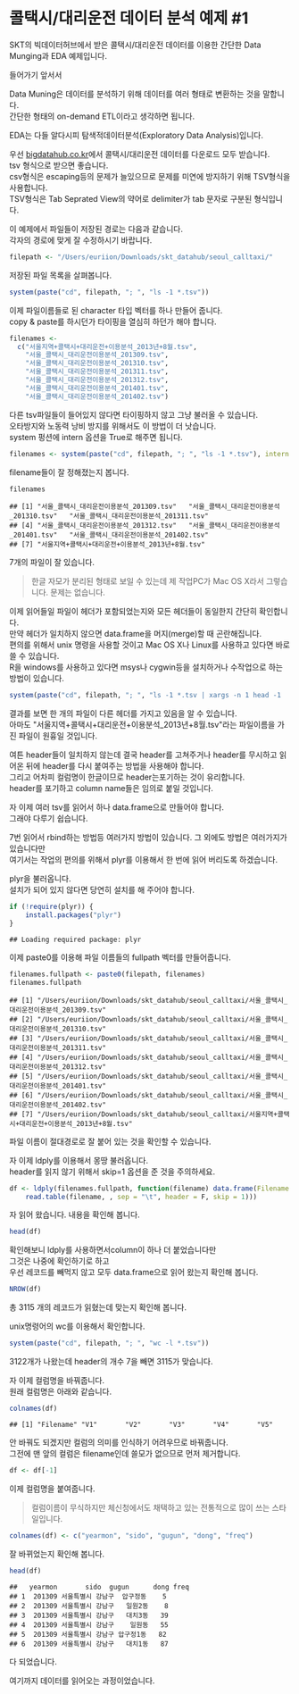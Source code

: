 
# 콜택시/대리운전 데이터 분석 예제 #1

SKT의 빅데이터허브에서 받은 콜택시/대리운전 데이터를 이용한 간단한 Data Munging과 EDA 예제입니다.

들어가기 앞서서

Data Muning은 데이터를 분석하기 위해 데이터를 여러 형태로 변환하는 것을 말합니다.  
간단한 형태의 on-demand ETL이라고 생각하면 됩니다.

EDA는 다들 알다시피 탐색적데이터분석(Exploratory Data Analysis)입니다.

우선 [bigdatahub.co.kr](http://bigdatahub.co.kr)에서 콜택시/대리운전 데이터를 다운로드 모두 받습니다.  
tsv 형식으로 받으면 좋습니다.  
csv형식은 escaping등의 문제가 늘있으므로 문제를 미연에 방지하기 위해 TSV형식을 사용합니다.  
TSV형식은 Tab Seprated View의 약어로 delimiter가 tab 문자로 구분된 형식입니다.

이 예제에서 파일들이 저장된 경로는 다음과 같습니다.  
각자의 경로에 맞게 잘 수정하시기 바랍니다.


```r
filepath <- "/Users/euriion/Downloads/skt_datahub/seoul_calltaxi/"
```


저장된 파일 목록을 살펴봅니다.


```r
system(paste("cd", filepath, "; ", "ls -1 *.tsv"))
```


이제 파일이름들로 된 character 타입 벡터를 하나 만들어 줍니다.  
copy & paste를 하시던가 타이핑을 열심히 하던가 해야 합니다.

```r
filenames <- 
  c("서울지역+콜택시+대리운전+이용분석_2013년+8월.tsv",
    "서울_콜택시_대리운전이용분석_201309.tsv",
    "서울_콜택시_대리운전이용분석_201310.tsv",
    "서울_콜택시_대리운전이용분석_201311.tsv",
    "서울_콜택시_대리운전이용분석_201312.tsv",
    "서울_콜택시_대리운전이용분석_201401.tsv",
    "서울_콜택시_대리운전이용분석_201402.tsv")
```

다른 tsv파일들이 들어있지 않다면 타이핑하지 않고 그냥 불러올 수 있습니다.  
오타방지와 노동력 낭비 방지를 위해서도 이 방법이 더 낫습니다.  
system 펑션에 intern 옵션을 True로 해주면 됩니다.  


```r
filenames <- system(paste("cd", filepath, "; ", "ls -1 *.tsv"), intern = T)
```


filename들이 잘 정해졌는지 봅니다.


```r
filenames
```

```
## [1] "서울_콜택시_대리운전이용분석_201309.tsv"   "서울_콜택시_대리운전이용분석_201310.tsv"   "서울_콜택시_대리운전이용분석_201311.tsv"  
## [4] "서울_콜택시_대리운전이용분석_201312.tsv"   "서울_콜택시_대리운전이용분석_201401.tsv"   "서울_콜택시_대리운전이용분석_201402.tsv"  
## [7] "서울지역+콜택시+대리운전+이용분석_2013년+8월.tsv"
```


7개의 파일이 잘 있습니다.  
> 한글 자모가 분리된 형태로 보일 수 있는데 제 작업PC가  Mac OS X라서 그렇습니다.
> 문제는 없습니다.

이제 읽어들일 파일이 헤더가 포함되었는지와 모든 헤더들이 동일한지  간단히 확인합니다.  
만약 헤더가 일치하지 않으면 data.frame을 머지(merge)할 때 곤란해집니다.  
편의를 위해서 unix 명령을 사용할 것이고 Mac OS X나 Linux를 사용하고 있다면 바로 쓸 수 있습니다.  
R을 windows를 사용하고 있다면 msys나 cygwin등을 설치하거나 수작업으로 하는 방법이 있습니다.


```r
system(paste("cd", filepath, "; ", "ls -1 *.tsv | xargs -n 1 head -1  | sort | uniq -c"))
```


결과를 보면 한 개의 파일이 다른 헤더를 가지고 있음을 알 수 있습니다.  
아마도 "서울지역+콜택시+대리운전+이용분석_2013년+8월.tsv"라는 파일이름을 가진 파일이 원흉일 것입니다.  

여튼 header들이 일치하지 않는데 결국  header를 고쳐주거나 header를 무시하고 읽어온 뒤에 header를 다시 붙여주는 방법을 사용해야 합니다.  
그리고 어차피 컬럼명이 한글이므로 header는포기하는 것이 유리합니다.  
header를 포기하고 column name들은 임의로 붙일 것입니다.

자 이제 여러 tsv를 읽어서 하나 data.frame으로 만들어야 합니다.  
그래야 다루기 쉽습니다.

7번 읽어서 rbind하는 방법등 여러가지 방법이 있습니다.
그 외에도 방법은 여러가지가 있습니다만  
여기서는 작업의 편의를 위해서 plyr를 이용해서 한 번에 읽어 버리도록 하겠습니다.

plyr을 불러옵니다.  
설치가 되어 있지 않다면 당연히 설치를 해 주어야 합니다.


```r
if (!require(plyr)) {
    install.packages("plyr")
}
```

```
## Loading required package: plyr
```


이제 paste0를 이용해 파일 이름들의 fullpath 벡터를 만들어줍니다.


```r
filenames.fullpath <- paste0(filepath, filenames)
filenames.fullpath
```

```
## [1] "/Users/euriion/Downloads/skt_datahub/seoul_calltaxi/서울_콜택시_대리운전이용분석_201309.tsv"  
## [2] "/Users/euriion/Downloads/skt_datahub/seoul_calltaxi/서울_콜택시_대리운전이용분석_201310.tsv"  
## [3] "/Users/euriion/Downloads/skt_datahub/seoul_calltaxi/서울_콜택시_대리운전이용분석_201311.tsv"  
## [4] "/Users/euriion/Downloads/skt_datahub/seoul_calltaxi/서울_콜택시_대리운전이용분석_201312.tsv"  
## [5] "/Users/euriion/Downloads/skt_datahub/seoul_calltaxi/서울_콜택시_대리운전이용분석_201401.tsv"  
## [6] "/Users/euriion/Downloads/skt_datahub/seoul_calltaxi/서울_콜택시_대리운전이용분석_201402.tsv"  
## [7] "/Users/euriion/Downloads/skt_datahub/seoul_calltaxi/서울지역+콜택시+대리운전+이용분석_2013년+8월.tsv"
```


파일 이름이 절대경로로 잘 붙어 있는 것을 확인할 수 있습니다.

자 이제 ldply를 이용해서 몽땅 불러옵니다.  
header를 읽지 않기 위해서 skip=1 옵션을 준 것을 주의하세요.


```r
df <- ldply(filenames.fullpath, function(filename) data.frame(Filename = filename, 
    read.table(filename, , sep = "\t", header = F, skip = 1)))
```


자 읽어 왔습니다. 내용을 확인해 봅니다.

```r
head(df)
```

확인해보니 ldply를 사용하면서column이 하나 더 붙었습니다만  
그것은 나중에 확인하기로 하고  
우선 레코드를 빼먹지 않고 모두 data.frame으로 읽어 왔는지 확인해 봅니다.

```r
NROW(df)
```

총 3115 개의 레코드가 읽혔는데 맞는지 확인해 봅니다.

unix명령어의 wc를 이용해서 확인합니다.


```r
system(paste("cd", filepath, "; ", "wc -l *.tsv"))
```


3122개가 나왔는데 header의 개수 7을 빼면 3115가 맞습니다.

자 이제 컬럼명을 바꿔줍니다.  
원래 컬럼명은 아래와 같습니다.


```r
colnames(df)
```

```
## [1] "Filename" "V1"       "V2"       "V3"       "V4"       "V5"
```


안 바꿔도 되겠지만 컬럼의 의미를 인식하기 어려우므로 바꿔줍니다.  
그전에 맨 앞의 컬럼은 filename인데 쓸모가 없으므로 먼저 제거합니다.


```r
df <- df[-1]
```


이제 컬럼명을 붙여줍니다.  
> 컬럼이름이 무식하지만 체신청에서도 채택하고 있는  전통적으로 많이 쓰는 스타일입니다.


```r
colnames(df) <- c("yearmon", "sido", "gugun", "dong", "freq")
```


잘 바뀌었는지 확인해 봅니다.


```r
head(df)
```

```
##   yearmon       sido  gugun      dong freq
## 1  201309 서울특별시 강남구  압구정동    5
## 2  201309 서울특별시 강남구   일원2동    8
## 3  201309 서울특별시 강남구   대치3동   39
## 4  201309 서울특별시 강남구    일원동   55
## 5  201309 서울특별시 강남구 압구정1동   82
## 6  201309 서울특별시 강남구   대치1동   87
```


다 되었습니다.

여기까지 데이터를 읽어오는 과정이었습니다.

